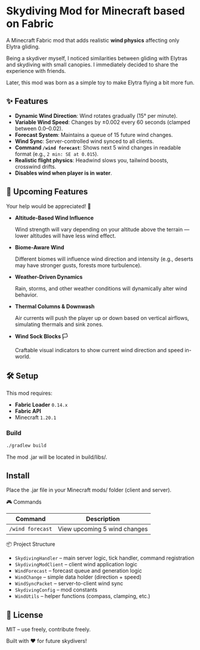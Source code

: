 # Skydiving Mod for Minecraft based on Fabric

A Minecraft Fabric mod that adds realistic **wind physics** affecting only Elytra gliding.

Being a skydiver myself, I noticed similarities between gliding with Elytras
and skydiving with small canopies. I immediately decided to share the experience
with friends.

Later, this mod was born as a simple toy to make Elytra flying a bit more fun.


## ✨ Features

- **Dynamic Wind Direction**: Wind rotates gradually (15° per minute).
- **Variable Wind Speed**: Changes by ±0.002 every 60 seconds (clamped between 0.0–0.02).
- **Forecast System**: Maintains a queue of 15 future wind changes.
- **Wind Sync**: Server-controlled wind synced to all clients.
- **Command `/wind forecast`**: Shows next 5 wind changes in readable format (e.g., `2 min: SE at 0.015`).
- **Realistic flight physics**: Headwind slows you, tailwind boosts, crosswind drifts.
- **Disables wind when player is in water**.


## 🧪 Upcoming Features

Your help would be appreciated! 💖

- **Altitude-Based Wind Influence**

  Wind strength will vary depending on your altitude above the terrain — lower altitudes will have less wind effect.

- **Biome-Aware Wind**

  Different biomes will influence wind direction and intensity (e.g., deserts may have stronger gusts, forests more turbulence).

- **Weather-Driven Dynamics**
  
  Rain, storms, and other weather conditions will dynamically alter wind behavior.

- **Thermal Columns & Downwash**

  Air currents will push the player up or down based on vertical airflows, simulating thermals and sink zones.

- **Wind Sock Blocks 🏳**

  Craftable visual indicators to show current wind direction and speed in-world.

## 🛠 Setup

This mod requires:

- **Fabric Loader** `0.14.x`
- **Fabric API**
- Minecraft `1.20.1`

### Build

```bash
./gradlew build
```

The mod .jar will be located in build/libs/.

## Install

Place the .jar file in your Minecraft mods/ folder (client and server).

🎮 Commands

| Command            | Description                           |
|--------------------|---------------------------------------|
| `/wind forecast`   | View upcoming 5 wind changes           |

📦 Project Structure

* `SkydivingHandler` – main server logic, tick handler, command registration
* `SkydivingModClient` – client wind application logic
* `WindForecast` – forecast queue and generation logic
* `WindChange` – simple data holder (direction + speed)
* `WindSyncPacket` – server-to-client wind sync
* `SkydivingConfig` – mod constants
* `WindUtils` – helper functions (compass, clamping, etc.)

## 🔗 License
MIT – use freely, contribute freely.

Built with ❤️ for future skydivers!